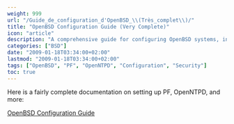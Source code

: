 ```yaml
---
weight: 999
url: "/Guide_de_configuration_d'OpenBSD_\\(Très_complet\\)/"
title: "OpenBSD Configuration Guide (Very Complete)"
icon: "article"
description: "A comprehensive guide for configuring OpenBSD systems, including PF, OpenNTPD and other components."
categories: ["BSD"]
date: "2009-01-18T03:34:00+02:00"
lastmod: "2009-01-18T03:34:00+02:00"
tags: ["OpenBSD", "PF", "OpenNTPD", "Configuration", "Security"]
toc: true
---
```


Here is a fairly complete documentation on setting up PF, OpenNTPD, and more:

[OpenBSD Configuration Guide](/pdf/openbsd.pdf)